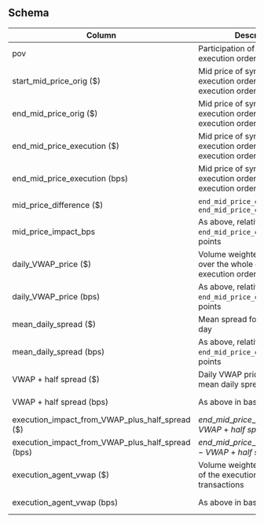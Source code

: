 ## Schema

| Column                                                  | Description                                                               | Units                                                                             |
|---------------------------------------------------------|---------------------------------------------------------------------------|-----------------------------------------------------------------------------------|
| pov                                                     | Participation of volume for execution order                               | -                                                                                 |
| start\_mid\_price\_orig (\$)                            | Mid price of symbol with no execution order when execution order starts   | \$                                                                                |
| end\_mid\_price\_orig (\$)                              | Mid price of symbol with no execution order when execution order finishes | \$                                                                                |
| end\_mid\_price\_execution (\$)                         | Mid price of symbol with execution order when execution order finishes    | \$                                                                                |
| end\_mid\_price\_execution (bps)                        | Mid price of symbol with execution order when execution order finishes    | $10000 \times ( end\_mid\_price\_execution\ (\$) /\ end\_mid\_price\_orig\ (\$))$ |
| mid\_price\_difference (\$)                             | `end_mid_price_execution` $-$ `end_mid_price_orig`                        | \$                                                                                |
| mid\_price\_impact_bps                                  | As above, relative to `end_mid_price_orig` in basis points                | $10000 \times ( mid\_price\_difference\ (\$) /\ end\_mid\_price\_orig \ (\$))$    |
| daily\_VWAP\_price (\$)                                 | Volume weighted average price over the whole day for no execution order   | \$                                                                                |
| daily\_VWAP\_price (bps)                                | As above, relative to `end_mid_price_orig` in basis points                | $10000 \times ( daily\_VWAP\_price\ (\$) /\ end\_mid\_price\_orig \ (\$))$        |
| mean\_daily\_spread (\$)                                | Mean spread for the trading day                                           | \$                                                                                |
| mean\_daily\_spread (bps)                               | As above, relative to `end_mid_price_orig` in basis points                | $10000 \times ( mean\_daily\_spread\ (\$) /\ end\_mid\_price\_orig \ (\$))$       |
| VWAP + half spread (\$)                                 | Daily VWAP price plus half the mean daily spread                          | \$                                                                                |
| VWAP + half spread (bps)                                | As above in basis points                                                  | $10000 \times ( VWAP + half spread \ (\$) /\ end\_mid\_price\_orig \ (\$))$       |
| execution\_impact\_from\_VWAP\_plus\_half\_spread (\$)  | $end\_mid\_price\_execution\ (\$) - VWAP\ \text{+}\ half\ spread\ (\$)$   | \$                                                                                |
| execution\_impact\_from\_VWAP\_plus\_half\_spread (bps) | $end\_mid\_price\_execution\ (bps) - VWAP\ \text{+}\ half\ spread\ (bps)$ | -                                                                                 |
| execution\_agent\_vwap (\$)                             | Volume weighted average price of the execution agent's transactions       | \$                                                                                |
| execution\_agent\_vwap (bps)                            | As above in basis points                                                  | $10000 \times ( execution\_agent\_vwap \ (\$) /\ end\_mid\_price\_orig \ (\$))$   |
